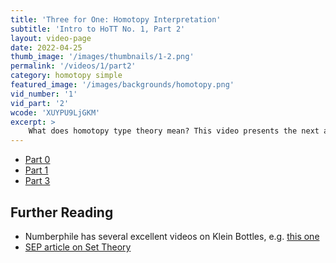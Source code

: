 ```yaml
---
title: 'Three for One: Homotopy Interpretation'
subtitle: 'Intro to HoTT No. 1, Part 2'
layout: video-page
date: 2022-04-25
thumb_image: '/images/thumbnails/1-2.png'
permalink: '/videos/1/part2'
category: homotopy simple
featured_image: '/images/backgrounds/homotopy.png'
vid_number: '1'
vid_part: '2'
wcode: 'XUYPU9LjGKM'
excerpt: >
    What does homotopy type theory mean? This video presents the next answer: HoTT is a language for describing spaces. Under this interpretation, the unit type 1 represents the space consisting of just a single point. This video informally introduces the idea of "contractibility", which we'll rigorously define later and use extensively throughout HoTT.
---
```



- [Part 0](https://www.youtube.com/watch?v=Fn12iWcJDwE)
- [Part 1](https://www.youtube.com/watch?v=VnO2-ynvDsw)
- [Part 3](https://www.youtube.com/watch?v=2zcEP2Ny63s)

## Further Reading
- Numberphile has several excellent videos on Klein Bottles, e.g. [this one](https://www.youtube.com/watch?v=AAsICMPwGPY)
- [SEP article on Set Theory](https://plato.stanford.edu/entries/set-theory/)


